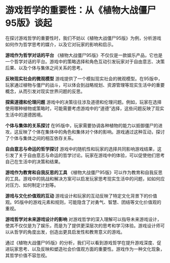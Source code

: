# 游戏哲学的重要性：从《植物大战僵尸95版》谈起

在探讨游戏哲学的重要性时，我们不妨以《植物大战僵尸95版》为例，分析游戏如何作为哲学思考的媒介，以及它对玩家的影响和启示。

**游戏作为哲学对话的平台**
《植物大战僵尸95版》不仅仅是一款娱乐产品，它也是一个哲学对话的平台。游戏中的策略选择和角色互动引发玩家对于自由意志、决策后果、以及个体与集体之间关系的思考。

**反映现实社会的微观模型**
游戏提供了一个模拟现实社会的微观模型。在95版中，玩家通过植物与僵尸的战斗，可以体会到战略规划、资源管理等现实生活中的重要概念，从而引发对现实世界问题的反思。

**探索道德和伦理问题**
游戏中的决策往往涉及道德和伦理问题。例如，玩家在选择使用哪种植物或策略时，可能需要考虑游戏中的“道德”选择，这些问题反映了现实生活中的道德困境。

**个体与集体的关系探讨**
在95版中，玩家需要协调各种植物的能力以抵御僵尸的进攻，这反映了个体在集体中的角色和集体对个体的影响。游戏通过这种互动，探讨了个体与集体之间的相互依存关系。

**自由意志与命运的哲学探讨**
游戏中的随机性和玩家的选择共同影响游戏结果，这引发了关于自由意志与命运的哲学讨论。玩家在游戏中的体验，可以促使他们思考自己在生活中的决策和结果。

**游戏作为教育和自我反思的工具**
《植物大战僵尸95版》可以作为教育和自我反思的工具。游戏中的挑战和解决方案可以启发玩家思考现实生活中的问题，如如何应对压力、如何制定计划等。

**游戏与文化价值观的互动**
游戏设计和玩家的互动反映了特定文化背景下的价值观。95版中的游戏元素和规则，可能隐含了对勇气、智慧、团结等文化价值观的重视。

**游戏哲学对未来游戏设计的影响**
对游戏哲学的深入理解可以指导未来游戏设计，使其不仅仅是为了娱乐，而是为了提供更深层次的思考和学习体验。游戏设计师可以从哲学的角度出发，创造出更具启发性和教育意义的游戏。

通过《植物大战僵尸95版》的分析，我们可以看到游戏哲学在提升游戏深度、促进玩家思考、以及反映和塑造社会价值观方面的重要性。游戏作为一种文化现象，其哲学价值不容忽视。